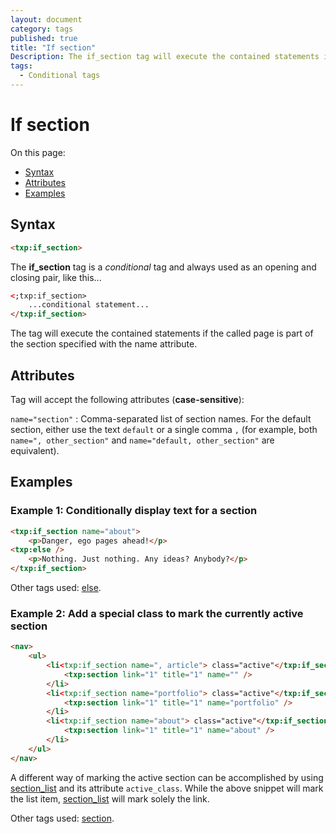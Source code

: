 ```yaml
---
layout: document
category: tags
published: true
title: "If section"
Description: The if_section tag will execute the contained statements if the called page is part of the section specified.
tags:
  - Conditional tags
---
```


# If section

On this page:

* [Syntax](#syntax)
* [Attributes](#attributes)
* [Examples](#examples)

## Syntax

~~~ html
<txp:if_section>
~~~

The **if_section** tag is a *conditional* tag and always used as an opening and closing pair, like this...

~~~ html
<;txp:if_section>
    ...conditional statement...
</txp:if_section>
~~~

The tag will execute the contained statements if the called page is part of the section specified with the name attribute.

## Attributes

Tag will accept the following attributes (**case-sensitive**):

`name="section"`
: Comma-separated list of section names. For the default section, either use the text `default` or a single comma `,` (for example, both `name=", other_section"` and `name="default, other_section"` are equivalent).

## Examples

### Example 1: Conditionally display text for a section

~~~ html
<txp:if_section name="about">
    <p>Danger, ego pages ahead!</p>
<txp:else />
    <p>Nothing. Just nothing. Any ideas? Anybody?</p>
</txp:if_section>
~~~

Other tags used: [else](else).

### Example 2: Add a special class to mark the currently active section

~~~ html
<nav>
    <ul>
        <li<txp:if_section name=", article"> class="active"</txp:if_section>>
            <txp:section link="1" title="1" name="" />
        </li>
        <li<txp:if_section name="portfolio"> class="active"</txp:if_section>>
            <txp:section link="1" title="1" name="portfolio" />
        </li>
        <li<txp:if_section name="about"> class="active"</txp:if_section>>
            <txp:section link="1" title="1" name="about" />
        </li>
    </ul>
</nav>
~~~

A different way of marking the active section can be accomplished by using [section_list](section-list) and its attribute `active_class`. While the above snippet will mark the list item, [section_list](section-list) will mark solely the link.

Other tags used: [section](section).
